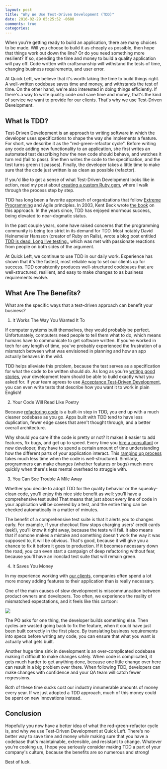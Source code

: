 ```yaml
---
layout: post
title: "Why We Use Test-Driven Development (TDD)"
date: 2016-02-29 05:25:52 -0600
comments: true
categories:
---
```


When you’re getting ready to build an application, there are many choices to be made. Will you choose to build it as cheaply as possible, then hope that things work out down the line? Or do you need something more resilient?  If so, spending the time and money to build a quality application will pay off.  Code written with craftsmanship will withstand the tests of time, changing business requirements, and user error.

At Quick Left, we believe that it's worth taking the time to build things right. A well-written codebase saves time and money, and withstands the test of time. On the other hand, we're also interested in doing things efficiently. If there's a way to write quality code _and_ save time and money, that's the kind of service we want to provide for our clients. That's why we use Test-Driven Development.

## What Is TDD?

Test-Driven Development is an approach to writing software in which the developer uses specifications to shape the way she implements a feature. For short, we describe it as the "red-green-refactor cycle". Before writing any code adding new functionality to an application, she first writes an automated test describing how the new code should behave, and watches it turn red (fail to pass). She then writes the code to the specification, and the test turns green (it passes). Finally, the developer takes a little time to make sure that the code just written is as clean as possible (refactor).

If you'd like to get a sense of what Test-Driven Development looks like in action, read my post about [creating a custom Ruby gem](https://quickleft.com/blog/wrapping-your-api-in-a-custom-ruby-gem/), where I walk through the process step by step.

TDD has long been a favorite approach of organizations that follow [Extreme Programming](http://www.extremeprogramming.org/) and Agile principles. In 2003, Kent Beck wrote [the book](http://www.amazon.com/Test-Driven-Development-By-Example/dp/0321146530) on this approach. In the years since, TDD has enjoyed enormous success, being elevated to near-dogmatic status.

In the past couple years, some have raised concerns that the programming community is being too strict in its demand for TDD. Most notably David Heinemeier Hansson (creator of Ruby on Rails), wrote a blog post entitled [TDD is dead. Long live testing.](http://david.heinemeierhansson.com/2014/tdd-is-dead-long-live-testing.html), which was met with passionate reactions from people on both sides of the argument.

At Quick Left, we continue to use TDD in our daily work. Experience has shown that it's the fastest, most reliable way to set our clients up for success. TDD consistently produces well-structured codebases that are well-structured, resilient, and easy to make changes to as business requirements evolve.

## What Are The Benefits?

What are the specific ways that a test-driven approach can benefit your business?

1. It Works The Way You Wanted It To

If computer systems built themselves, they would probably be perfect. Unfortunately, computers need people to tell them what to do, which means humans have to communicate to get software written. If you've worked in tech for any length of time, you've probably experienced the frustration of a mismatch between what was envisioned in planning and how an app actually behaves in the wild.

TDD helps alleviate this problem, because the test serves as a specification for what the code to be written should _do_. As long as you're [writing good stories](https://blog.engineyard.com/2015/happy-sad-evil-weird-feature-planning), your development team should be able to build exactly what you asked for. If your team agrees to use [Acceptance Test-Driven Development](https://en.wikipedia.org/wiki/Test-driven_development#TDD_and_ATDD), you can even write tests that describe how you want it to work in plain English!

2. Your Code Will Read Like Poetry

Because [refactoring code](http://fluxusfrequency.github.io/blog/2014/01/10/refactoring-1-extract-method/) is a built-in step in TDD, you end up with a much cleaner codebase as you go. Apps built with TDD tend to have less duplication, fewer edge cases that aren't thought through, and a better overall architecture.

Why should you care if the code is pretty or not? It makes it easier to add features, fix bugs, and get up to speed. Every time you [hire a consultant](https://quickleft.com/) or new developer, they have to spend a certain amount of time understanding how the different parts of your application interact. This [ramping up process](https://quickleft.com/blog/ramping-up-developers-on-code/) takes much less time when the code is well-structured. Similarly, programmers can make changes (whether features or bugs) much more quickly when there's less mental overhead to struggle with.

3. You Can See Trouble A Mile Away

Whether you decide to adopt TDD for the quality behavior or the squeaky-clean code, you'll enjoy this nice side benefit as well: you'll have a comprehensive test suite! That means that just about every line of code in your application will be covered by a test, and the entire thing can be checked automatically in a matter of minutes.

The benefit of a comprehensive test suite is that it alerts you to changes early. For example, if your checkout flow stops charging users' credit cards (eek!), you'll know it right away, because the tests will fail. It also means that if somone makes a mistake and something doesn't work the way it was supposed to, it will be obvious. That's good, because it will give you a chance to fix it before it goes to production. If it becomes necessary down the road, you can even start a campaign of deep refactoring without fear, because you'll have an ironclad test suite that will remain green.

4. It Saves You Money

In my experience working with [our clients](https://quickleft.com/casestudies/), companies often spend a lot more money adding features to their application than is really necessary.

One of the main causes of slow development is miscommuncation between product owners and developers. Too often, we experience the reality of mismatched expectations, and it feels like this cartoon:

![](http://www.cvr-it.com/images/PM_Build_Swing.gif)

The PO asks for one thing, the developer builds something else. Then cycles are wasted going back to fix the feature, when it could have just been built correctly in the first place. By translating business requirements into specs before writing any code, you can ensure that what you want is actually what gets built.

Another huge time sink in development is an over-complicated codebase making it difficult to make changes safely. When code is complicated, it gets much harder to get anything done, because one little change over here can result in a big problem over there. When following TDD, developers can make changes with confidence and your QA team will catch fewer regressions.

Both of these time sucks cost our industry innumerable amounts of money every year. If we just adopted a TDD approach, much of this money could be spent on new innovations instead.

## Conclusion

Hopefully you now have a better idea of what the red-green-refactor cycle is, and why we use Test-Driven Development at Quick Left. There's no better way to save time and money _while_ making sure that you have a codebase that's maintainable, extensible, and resistant to change. Whatever you're cooking up, I hope you seriously consider making TDD a part of your company's culture, because the benefits are so numerous and strong!

Best of luck.
